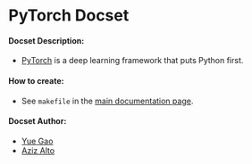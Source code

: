 PyTorch Docset
==================

#### Docset Description:

- [PyTorch](http://pytorch.org/) is a deep learning framework that puts Python first.

#### How to create:

- See `makefile` in the [main documentation page](https://github.com/pytorch/pytorch/blob/master/docs/Makefile).

#### Docset Author:

- [Yue Gao](https://github.com/hologerry)
- [Aziz Alto](https://github.com/iamaziz)
